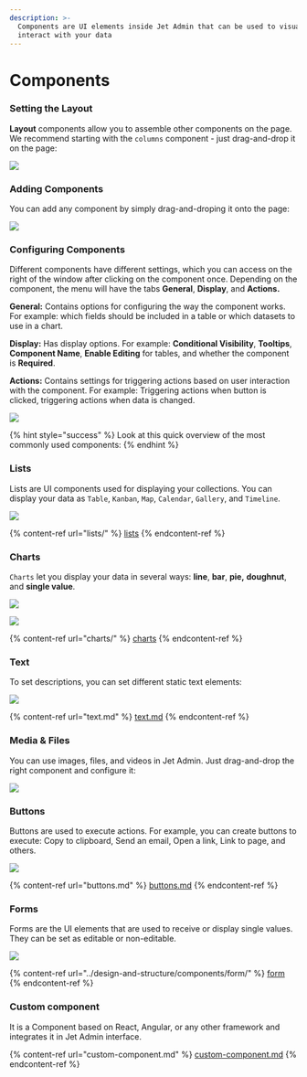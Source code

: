 ```yaml
---
description: >-
  Components are UI elements inside Jet Admin that can be used to visualize and
  interact with your data
---
```


# Components

### Setting the Layout

**Layout** components allow you to assemble other components on the page. We recommend starting with the `columns` component - just drag-and-drop it on the page:

![](../../.gitbook/assets/Components3.gif)

### Adding Components

You can add any component by simply drag-and-droping it onto the page:

![](../../.gitbook/assets/Components1.gif)

### Configuring Components

Different components have different settings, which you can access on the right of the window after clicking on the component once. Depending on the component, the menu will have the tabs **General**, **Display**, and **Actions.**

**General:** Contains options for configuring the way the component works. For example: which fields should be included in a table or which datasets to use in a chart.

**Display:** Has display options. For example: **Conditional Visibility**, **Tooltips**, **Component Name**, **Enable Editing** for tables, and whether the component is **Required**.&#x20;

**Actions:** Contains settings for triggering actions based on user interaction with the component. For example: Triggering actions when button is clicked, triggering actions when data is changed.

![](../../.gitbook/assets/Components10.gif)

{% hint style="success" %}
Look at this quick overview of the most commonly used components:
{% endhint %}

### Lists

Lists are UI components used for displaying your collections. You can display your data as `Table`, `Kanban`, `Map`, `Calendar`, `Gallery`, and `Timeline`.

![](<../../.gitbook/assets/image (795).png>)

{% content-ref url="lists/" %}
[lists](lists/)
{% endcontent-ref %}

### Charts

`Charts` let you display your data in several ways: **line**, **bar**, **pie,** **doughnut**, and **single value**.

![](<../../.gitbook/assets/image (798).png>)

![](<../../.gitbook/assets/image (796).png>)

{% content-ref url="charts/" %}
[charts](charts/)
{% endcontent-ref %}

### Text

To set descriptions, you can set different static text elements:

![](<../../.gitbook/assets/image (860).png>)

{% content-ref url="text.md" %}
[text.md](text.md)
{% endcontent-ref %}

### Media & Files

You can use images, files, and videos in Jet Admin. Just drag-and-drop the right component and configure it:

![](../../.gitbook/assets/Components2.gif)

### Buttons

Buttons are used to execute actions. For example, you can create buttons to execute: Copy to clipboard, Send an email, Open a link, Link to page, and others.

![](<../../.gitbook/assets/image (861).png>)

{% content-ref url="buttons.md" %}
[buttons.md](buttons.md)
{% endcontent-ref %}

### Forms

Forms are the UI elements that are used to receive or display single values. They can be set as editable or non-editable.

![](../../.gitbook/assets/Components4.gif)

{% content-ref url="../design-and-structure/components/form/" %}
[form](../design-and-structure/components/form/)
{% endcontent-ref %}

### Custom component

It is a Component based on React, Angular, or any other framework and integrates it in Jet Admin interface.

{% content-ref url="custom-component.md" %}
[custom-component.md](custom-component.md)
{% endcontent-ref %}
